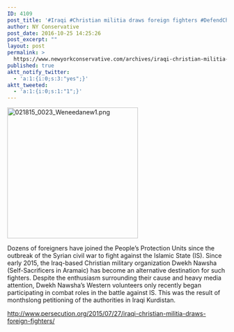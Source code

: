```yaml
---
ID: 4109
post_title: '#Iraqi #Christian militia draws foreign fighters #DefendChristendom #tcot #Crusades #PJNET'
author: NY Conservative
post_date: 2016-10-25 14:25:26
post_excerpt: ""
layout: post
permalink: >
  https://www.newyorkconservative.com/archives/iraqi-christian-militia-draws-foreign-fighters-defendchristendom-tcot-crusades-pjnet/
published: true
aktt_notify_twitter:
  - 'a:1:{i:0;s:3:"yes";}'
aktt_tweeted:
  - 'a:1:{i:0;s:1:"1";}'
---
```

<a href="https://www.newyorkconservative.com/wp-content/uploads/2015/02/021815_0023_Weneedanew1.png"><img class="alignnone size-medium wp-image-2943" src="https://www.newyorkconservative.com/wp-content/uploads/2015/02/021815_0023_Weneedanew1-300x300.png" alt="021815_0023_Weneedanew1.png" width="300" height="300" /></a>

Dozens of foreigners have joined the People’s Protection Units since the outbreak of the Syrian civil war to fight against the Islamic State (IS). Since early 2015, the Iraq-based Christian military organization Dwekh Nawsha (Self-Sacrificers in Aramaic) has become an alternative destination for such fighters. Despite the enthusiasm surrounding their cause and heavy media attention, Dwekh Nawsha’s Western volunteers only recently began participating in combat roles in the battle against IS. This was the result of monthslong petitioning of the authorities in Iraqi Kurdistan.

<a href="http://www.persecution.org/2015/07/27/iraqi-christian-militia-draws-foreign-fighters/">http://www.persecution.org/2015/07/27/iraqi-christian-militia-draws-foreign-fighters/</a>

&nbsp;